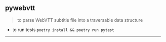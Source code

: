 
## pywebvtt

> to parse WebVTT subtitle file into a traversable data structure

* to run tests `poetry install && poetry run pytest`


---
